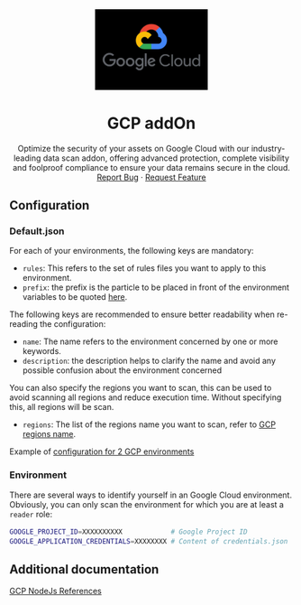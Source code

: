 <div align="center">
    <a href="https://www.kexa.io/addOn/gcp">
        <img src="../../images/gcp-logo.png" alt="Logo" width="200">
    </a>

# GCP addOn

  <p align="center">
    Optimize the security of your assets on Google Cloud with our industry-leading data scan addon, offering advanced protection, complete visibility and foolproof compliance to ensure your data remains secure in the cloud.
    <br />
    <a href="https://github.com/4urcloud/Kexa/issues">Report Bug</a>
    ·
    <a href="https://github.com/4urcloud/Kexa/issues">Request Feature</a>
  </p>
</div>

## Configuration

### Default.json

For each of your environments, the following keys are mandatory:

- `rules`: This refers to the set of rules files you want to apply to this environment.
- `prefix`: the prefix is the particle to be placed in front of the environment variables to be quoted [here](#environment).

The following keys are recommended to ensure better readability when re-reading the configuration:

- `name`: The name refers to the environment concerned by one or more keywords.
- `description`: the description helps to clarify the name and avoid any possible confusion about the environment concerned

You can also specify the regions you want to scan, this can be used to avoid scanning all regions and reduce execution time.
Without specifying this, all regions will be scan.

- `regions`: The list of the regions name you want to scan, refer to [GCP regions name](https://cloud.google.com/compute/docs/regions-zones).

Example of [configuration for 2 GCP environments](../../config/demo/gcp.default.json)

### Environment

There are several ways to identify yourself in an Google Cloud environment. Obviously, you can only scan the environment for which you are at least a `reader` role:

```bash
GOOGLE_PROJECT_ID=XXXXXXXXXX            # Google Project ID
GOOGLE_APPLICATION_CREDENTIALS=XXXXXXXX # Content of credentials.json
```

## Additional documentation

[GCP NodeJs References](https://cloud.google.com/nodejs/docs/reference)
